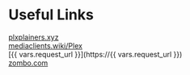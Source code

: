 # Useful Links

[plxplainers.xyz](https://www.plxplainers.xyz/)<br>
[mediaclients.wiki/Plex](https://mediaclients.wiki/Plex)<br>
[{{ vars.request_url }}](https://{{ vars.request_url }})<br>
[zombo.com](https://www.zombo.com/)
